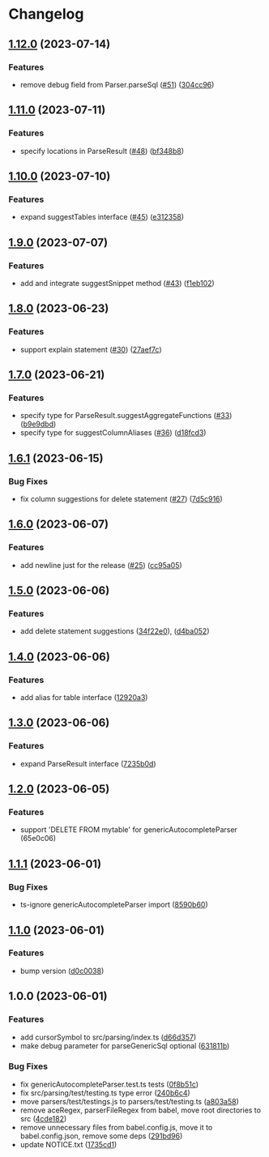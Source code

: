 # Changelog

## [1.12.0](https://github.com/gravity-ui/sql-autocomplete-parsers/compare/v1.11.0...v1.12.0) (2023-07-14)


### Features

* remove debug field from Parser.parseSql ([#51](https://github.com/gravity-ui/sql-autocomplete-parsers/issues/51)) ([304cc96](https://github.com/gravity-ui/sql-autocomplete-parsers/commit/304cc96ed052652b7f939b31d6cac86d517cba7a))

## [1.11.0](https://github.com/gravity-ui/sql-autocomplete-parsers/compare/v1.10.0...v1.11.0) (2023-07-11)


### Features

* specify locations in ParseResult ([#48](https://github.com/gravity-ui/sql-autocomplete-parsers/issues/48)) ([bf348b8](https://github.com/gravity-ui/sql-autocomplete-parsers/commit/bf348b8efb1d7b2a5c44787299aaf57ae916e7ad))

## [1.10.0](https://github.com/gravity-ui/sql-autocomplete-parsers/compare/v1.9.0...v1.10.0) (2023-07-10)


### Features

* expand suggestTables interface ([#45](https://github.com/gravity-ui/sql-autocomplete-parsers/issues/45)) ([e312358](https://github.com/gravity-ui/sql-autocomplete-parsers/commit/e312358d031de933a89c202d917c582fc63124a5))

## [1.9.0](https://github.com/gravity-ui/sql-autocomplete-parsers/compare/v1.8.0...v1.9.0) (2023-07-07)


### Features

* add and integrate suggestSnippet method ([#43](https://github.com/gravity-ui/sql-autocomplete-parsers/issues/43)) ([f1eb102](https://github.com/gravity-ui/sql-autocomplete-parsers/commit/f1eb102fa17ee14500cf946b6895b63abef5b603))

## [1.8.0](https://github.com/gravity-ui/sql-autocomplete-parsers/compare/v1.7.0...v1.8.0) (2023-06-23)


### Features

* support explain statement ([#30](https://github.com/gravity-ui/sql-autocomplete-parsers/issues/30)) ([27aef7c](https://github.com/gravity-ui/sql-autocomplete-parsers/commit/27aef7c00d5a3fb247d9ddb55819607881ba8c30))

## [1.7.0](https://github.com/gravity-ui/sql-autocomplete-parsers/compare/v1.6.1...v1.7.0) (2023-06-21)


### Features

* specify type for ParseResult.suggestAggregateFunctions ([#33](https://github.com/gravity-ui/sql-autocomplete-parsers/issues/33)) ([b9e9dbd](https://github.com/gravity-ui/sql-autocomplete-parsers/commit/b9e9dbdce90582e46093d3e31b30beb55a1ca31b))
* specify type for suggestColumnAliases ([#36](https://github.com/gravity-ui/sql-autocomplete-parsers/issues/36)) ([d18fcd3](https://github.com/gravity-ui/sql-autocomplete-parsers/commit/d18fcd3bcd595bd18a09001ec0117c125a8ef0e5))

## [1.6.1](https://github.com/gravity-ui/sql-autocomplete-parsers/compare/v1.6.0...v1.6.1) (2023-06-15)


### Bug Fixes

* fix column suggestions for delete statement ([#27](https://github.com/gravity-ui/sql-autocomplete-parsers/issues/27)) ([7d5c916](https://github.com/gravity-ui/sql-autocomplete-parsers/commit/7d5c91674554f98b5e05e0f50becd1c80abaed01))

## [1.6.0](https://github.com/gravity-ui/sql-autocomplete-parsers/compare/v1.5.0...v1.6.0) (2023-06-07)


### Features

* add newline just for the release ([#25](https://github.com/gravity-ui/sql-autocomplete-parsers/issues/25)) ([cc95a05](https://github.com/gravity-ui/sql-autocomplete-parsers/commit/cc95a056c5077d1ede897a8d071b958103d216cf))

## [1.5.0](https://github.com/gravity-ui/sql-autocomplete-parsers/compare/v1.4.0...v1.5.0) (2023-06-06)


### Features

* add delete statement suggestions ([34f22e0](https://github.com/gravity-ui/sql-autocomplete-parsers/commit/34f22e06f3db322418c6f706eec5d79a13b4b018)), ([d4ba052](https://github.com/gravity-ui/sql-autocomplete-parsers/commit/d4ba052db182bf1719c3d288de7cf1fcaca80e16))

## [1.4.0](https://github.com/gravity-ui/sql-autocomplete-parsers/compare/v1.3.0...v1.4.0) (2023-06-06)


### Features

* add alias for table interface ([12920a3](https://github.com/gravity-ui/sql-autocomplete-parsers/commit/12920a37e79d0a2021e90d22780bddc2ee83e3f9))

## [1.3.0](https://github.com/gravity-ui/sql-autocomplete-parsers/compare/v1.2.0...v1.3.0) (2023-06-06)


### Features

* expand ParseResult interface ([7235b0d](https://github.com/gravity-ui/sql-autocomplete-parsers/commit/7235b0dce5d27a2385c1253f07fce2fd2ae56922))

## [1.2.0](https://github.com/gravity-ui/sql-autocomplete-parsers/compare/v1.1.1...v1.2.0) (2023-06-05)


### Features

* support 'DELETE FROM mytable' for genericAutocompleteParser (65e0c06)

## [1.1.1](https://github.com/gravity-ui/sql-autocomplete-parsers/compare/v1.1.0...v1.1.1) (2023-06-01)


### Bug Fixes

* ts-ignore genericAutocompleteParser import ([8590b60](https://github.com/gravity-ui/sql-autocomplete-parsers/commit/8590b607eefe647af1da9f99c86679cd524a8924))

## [1.1.0](https://github.com/gravity-ui/sql-autocomplete-parsers/compare/v1.0.0...v1.1.0) (2023-06-01)


### Features

* bump version ([d0c0038](https://github.com/gravity-ui/sql-autocomplete-parsers/commit/d0c00380d6c54da1793e8a09715a7790601ff968))

## 1.0.0 (2023-06-01)


### Features

* add cursorSymbol to src/parsing/index.ts ([d66d357](https://github.com/gravity-ui/sql-autocomplete-parsers/commit/d66d357b9807183cc1163e833902ff7ab76c217e))
* make debug parameter for parseGenericSql optional ([631811b](https://github.com/gravity-ui/sql-autocomplete-parsers/commit/631811b3da59a66706bc8711a3ddbbb5a2871cf6))


### Bug Fixes

* fix genericAutocompleteParser.test.ts tests ([0f8b51c](https://github.com/gravity-ui/sql-autocomplete-parsers/commit/0f8b51c09b0efe2d4807e1118c949f03647dfa10))
* fix src/parsing/test/testing.ts type error ([240b6c4](https://github.com/gravity-ui/sql-autocomplete-parsers/commit/240b6c4c7ae168035059d57c55e8e4e4a60641a8))
* move parsers/test/testings.js to parsers/test/testing.ts ([a803a58](https://github.com/gravity-ui/sql-autocomplete-parsers/commit/a803a58b3c092ef34a871e19de8e86cfb408bdb4))
* remove aceRegex, parserFileRegex from babel, move root directories to src ([4cde182](https://github.com/gravity-ui/sql-autocomplete-parsers/commit/4cde18276202eaae83d558d11cee9a0c7cf0c79f))
* remove unnecessary files from babel.config.js, move it to babel.config.json, remove some deps ([291bd96](https://github.com/gravity-ui/sql-autocomplete-parsers/commit/291bd96abcff781c4011f50508db6802afdb28ab))
* update NOTICE.txt ([1735cd1](https://github.com/gravity-ui/sql-autocomplete-parsers/commit/1735cd1d4518e94a29bde12207a40b804bd64f5f))
